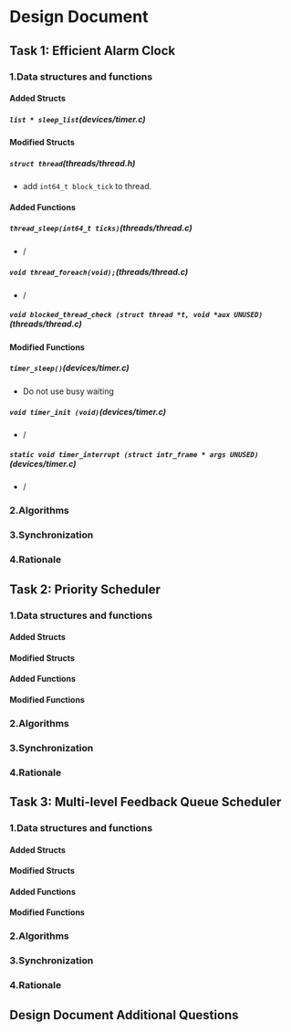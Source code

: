 # Design Document

## Task 1: Efficient Alarm Clock

### 1.Data structures and functions

#### Added Structs
##### `list * sleep_list`(devices/timer.c)


#### Modified Structs

##### `struct thread`(threads/thread.h)
- add `int64_t block_tick` to thread.


#### Added Functions
##### `thread_sleep(int64_t ticks)`(threads/thread.c)
- /
##### `void thread_foreach(void);`(threads/thread.c)
- /
##### `void blocked_thread_check (struct thread *t, void *aux UNUSED)`(threads/thread.c)
#### Modified Functions
##### `timer_sleep()`(devices/timer.c)
- Do not use busy waiting

##### `void timer_init (void)`(devices/timer.c)
- /
##### `static void timer_interrupt (struct intr_frame * args UNUSED)`(devices/timer.c)
- /


### 2.Algorithms

### 3.Synchronization

### 4.Rationale

## Task 2: Priority Scheduler

### 1.Data structures and functions
#### Added Structs

#### Modified Structs

#### Added Functions
#### Modified Functions


### 2.Algorithms

### 3.Synchronization

### 4.Rationale

## Task 3: Multi-level Feedback Queue Scheduler

### 1.Data structures and functions
#### Added Structs

#### Modified Structs

#### Added Functions
#### Modified Functions

### 2.Algorithms

### 3.Synchronization

### 4.Rationale

## Design Document Additional Questions
